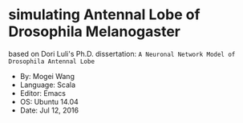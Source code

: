 # simulating Antennal Lobe of Drosophila Melanogaster

based on Dori Luli's Ph.D. dissertation:
  `A Neuronal Network Model of Drosophila Antennal Lobe`

- By: Mogei Wang
- Language: Scala
- Editor: Emacs
- OS: Ubuntu 14.04
- Date: Jul 12, 2016
